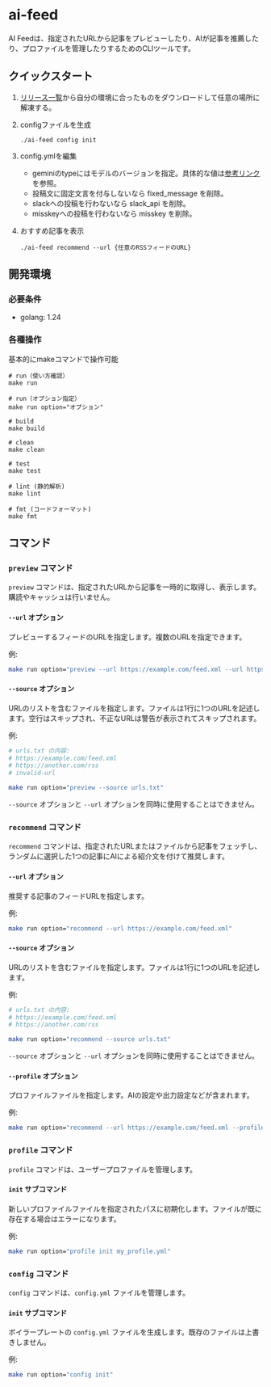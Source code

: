 # ai-feed

AI Feedは、指定されたURLから記事をプレビューしたり、AIが記事を推薦したり、プロファイルを管理したりするためのCLIツールです。

## クイックスタート

1. [リリース一覧](https://github.com/canpok1/ai-feed/releases)から自分の環境に合ったものをダウンロードして任意の場所に解凍する。

2. configファイルを生成
    ```
    ./ai-feed config init
    ```

3. config.ymlを編集
    - geminiのtypeにはモデルのバージョンを指定。具体的な値は[参考リンク](https://ai.google.dev/gemini-api/docs/models?hl=ja&_gl=1*8c7ay5*_up*MQ..*_ga*MTM5OTY0MTYwMy4xNzU0MTQ3OTcy*_ga_P1DBVKWT6V*czE3NTQxNDc5NzEkbzEkZzAkdDE3NTQxNDc5NzEkajYwJGwwJGgxNDUzNzcyODU2#model-versions)を参照。
    - 投稿文に固定文言を付与しないなら fixed_message を削除。
    - slackへの投稿を行わないなら slack_api を削除。
    - misskeyへの投稿を行わないなら misskey を削除。

4. おすすめ記事を表示
    ```
    ./ai-feed recommend --url {任意のRSSフィードのURL}
    ```

## 開発環境

### 必要条件

- golang: 1.24

### 各種操作

基本的にmakeコマンドで操作可能

```
# run（使い方確認）
make run

# run（オプション指定）
make run option="オプション"

# build
make build

# clean
make clean

# test
make test

# lint (静的解析)
make lint

# fmt (コードフォーマット)
make fmt
```

## コマンド

### `preview` コマンド

`preview` コマンドは、指定されたURLから記事を一時的に取得し、表示します。購読やキャッシュは行いません。

#### `--url` オプション

プレビューするフィードのURLを指定します。複数のURLを指定できます。

例:
```bash
make run option="preview --url https://example.com/feed.xml --url https://another.com/rss"
```

#### `--source` オプション

URLのリストを含むファイルを指定します。ファイルは1行に1つのURLを記述します。空行はスキップされ、不正なURLは警告が表示されてスキップされます。

例:
```bash
# urls.txt の内容:
# https://example.com/feed.xml
# https://another.com/rss
# invalid-url

make run option="preview --source urls.txt"
```

`--source` オプションと `--url` オプションを同時に使用することはできません。

### `recommend` コマンド

`recommend` コマンドは、指定されたURLまたはファイルから記事をフェッチし、ランダムに選択した1つの記事にAIによる紹介文を付けて推奨します。

#### `--url` オプション

推奨する記事のフィードURLを指定します。

例:
```bash
make run option="recommend --url https://example.com/feed.xml"
```

#### `--source` オプション

URLのリストを含むファイルを指定します。ファイルは1行に1つのURLを記述します。

例:
```bash
# urls.txt の内容:
# https://example.com/feed.xml
# https://another.com/rss

make run option="recommend --source urls.txt"
```

`--source` オプションと `--url` オプションを同時に使用することはできません。

#### `--profile` オプション

プロファイルファイルを指定します。AIの設定や出力設定などが含まれます。

例:
```bash
make run option="recommend --url https://example.com/feed.xml --profile my_profile.yml"
```

### `profile` コマンド

`profile` コマンドは、ユーザープロファイルを管理します。

#### `init` サブコマンド

新しいプロファイルファイルを指定されたパスに初期化します。ファイルが既に存在する場合はエラーになります。

例:
```bash
make run option="profile init my_profile.yml"
```

### `config` コマンド

`config` コマンドは、`config.yml` ファイルを管理します。

#### `init` サブコマンド

ボイラープレートの `config.yml` ファイルを生成します。既存のファイルは上書きしません。

例:
```bash
make run option="config init"
```
